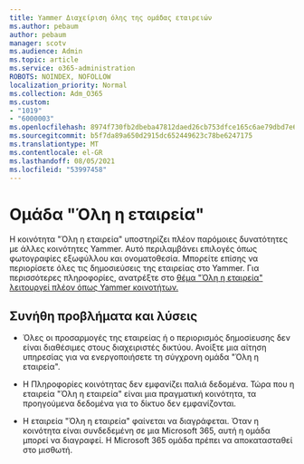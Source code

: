```yaml
---
title: Yammer Διαχείριση όλης της ομάδας εταιρειών
ms.author: pebaum
author: pebaum
manager: scotv
ms.audience: Admin
ms.topic: article
ms.service: o365-administration
ROBOTS: NOINDEX, NOFOLLOW
localization_priority: Normal
ms.collection: Adm_O365
ms.custom:
- "1019"
- "6000003"
ms.openlocfilehash: 8974f730fb2dbeba47812daed26cb753dfce165c6ae79dbd7e630e6f195b278a
ms.sourcegitcommit: b5f7da89a650d2915dc652449623c78be6247175
ms.translationtype: MT
ms.contentlocale: el-GR
ms.lasthandoff: 08/05/2021
ms.locfileid: "53997458"
---
```

# <a name="all-company-group"></a>Ομάδα "Όλη η εταιρεία"

Η κοινότητα "Όλη η εταιρεία" υποστηρίζει πλέον παρόμοιες δυνατότητες με άλλες κοινότητες Yammer. Αυτό περιλαμβάνει επιλογές όπως φωτογραφίες εξωφύλλου και ονοματοθεσία. Μπορείτε επίσης να περιορίσετε όλες τις δημοσιεύσεις της εταιρείας στο Yammer. Για περισσότερες πληροφορίες, ανατρέξτε στο [θέμα "Όλη η εταιρεία" λειτουργεί πλέον όπως Yammer κοινοτήτων.](https://docs.microsoft.com/yammer/manage-yammer-groups/yammer-all-company-yammer-community)

## <a name="common-issues-and-solutions"></a>Συνήθη προβλήματα και λύσεις

- Όλες οι προσαρμογές της εταιρείας ή ο περιορισμός δημοσίευσης δεν είναι διαθέσιμες στους διαχειριστές δικτύου. Ανοίξτε μια αίτηση υπηρεσίας για να ενεργοποιήσετε τη σύγχρονη ομάδα "Όλη η εταιρεία".

- Η Πληροφορίες κοινότητας δεν εμφανίζει παλιά δεδομένα. Τώρα που η εταιρεία "Όλη η εταιρεία" είναι μια πραγματική κοινότητα, τα προηγούμενα δεδομένα για το δίκτυο δεν εμφανίζονται.

- Η εταιρεία "Όλη η εταιρεία" φαίνεται να διαγράφεται. Όταν η κοινότητα είναι συνδεδεμένη σε μια Microsoft 365, αυτή η ομάδα μπορεί να διαγραφεί. Η Microsoft 365 ομάδα πρέπει να αποκατασταθεί στο μισθωτή.

